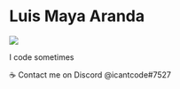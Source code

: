 # Luis Maya Aranda

![](https://komarev.com/ghpvc/?username=3SUM&color=blueviolet)

I code sometimes

:coffee: Contact me on Discord @icantcode#7527
